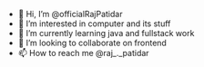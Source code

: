 - 👋 Hi, I’m @officialRajPatidar
- 👀 I’m interested in computer and its stuff
- 🌱 I’m currently learning java and fullstack work
- 💞️ I’m looking to collaborate on frontend
- 📫 How to reach me @raj_._patidar

<!---
officialRajPatidar/officialRajPatidar is a ✨ special ✨ repository because its `README.md` (this file) appears on your GitHub profile.
You can click the Preview link to take a look at your changes.
--->
